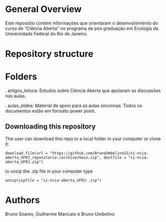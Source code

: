# General Overview
  
  Este reposótio contém informações que orientaram o desenvolvimento do curso de “Ciência Aberta" no programa de pós graduação em Ecologia da Universidade Federal do Rio de Janeiro.

  # Repository structure
  # Folders
  . artigos_leitura: Estudos sobre Ciência Aberta que apoiaram as discussões nas aulas.
  
  . aulas_slides: Material de apoio para as aulas síncronas. Todos os documentos estão em formato power point.
  
 ## Downloading this repository
The user can download this repo to a local folder in your computer or clone it:

```{r eval=FALSE, echo=TRUE}
download.file(url = "https://github.com/BrunoUmbelino21/ci-ncia-aberta_UFRJ_repositorio-/archive/main.zip", destfile = "ci-ncia-aberta_UFRJ.zip")
```
to unzip the .zip file in your computer type

```{r eval=FALSE,echo=TRUE}
unzip(zipfile = "ci-ncia-aberta_UFRJ-.zip")
```

  # Authors
Bruno Soares, Guilherme Maricato e Bruno Umbelino